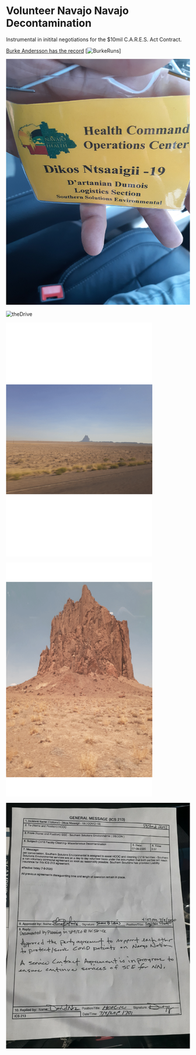 # Volunteer Navajo Navajo Decontamination 

Instrumental in initital negotiations for the $10mil C.A.R.E.S. Act Contract.

[Burke Andersson has the record](http://burkefornevada.com/) [![BurkeRuns](http://burkefornevada.com/wp-content/uploads/2020/03/cropped-BurkeAnderssonfrontgraphic-180x60.png)]

![relPATHcheck](../../_assets/navajoxcerpts/20200701_124740.jpg)

<!--![](/storage/emulated/0/Documents/markor/actions/_assets/GIF/20200701102113.gif)-->

![theDrive](../../_assets/GIF/20200701102113.gif)

<!--![](/storage/emulated/0/Documents/markor/actions/_assets/GIF/20200820_210213.gif)-->

![Shots1](../../_assets/GIF/20200820_210213.gif)

<!--![](/storage/emulated/0/Documents/markor/actions/_assets/GIF/20200916_104036.gif)-->

![shots2](../../_assets/GIF/20200916_104036.gif)

![Volunteer'tract](../../_assets/navajoxcerpts/20200709_182447.jpg)
